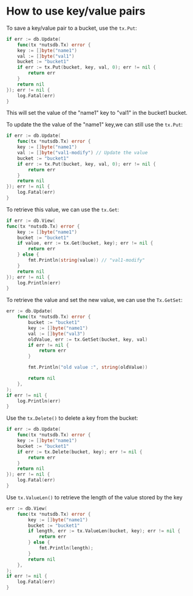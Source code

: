 # How to use key/value pairs

To save a key/value pair to a bucket, use the `tx.Put`:

```go
if err := db.Update(
    func(tx *nutsdb.Tx) error {
    key := []byte("name1")
    val := []byte("val1")
    bucket := "bucket1"
    if err := tx.Put(bucket, key, val, 0); err != nil {
        return err
    }
    return nil
}); err != nil {
    log.Fatal(err)
}
```

This will set the value of the "name1" key to "val1" in the bucket1 bucket.

To update the the value of the "name1" key,we can still use the `tx.Put`:

```go
if err := db.Update(
    func(tx *nutsdb.Tx) error {
    key := []byte("name1")
    val := []byte("val1-modify") // Update the value
    bucket := "bucket1"
    if err := tx.Put(bucket, key, val, 0); err != nil {
        return err
    }
    return nil
}); err != nil {
    log.Fatal(err)
}
```

To retrieve this value, we can use the `tx.Get`:

```go
if err := db.View(
func(tx *nutsdb.Tx) error {
    key := []byte("name1")
    bucket := "bucket1"
    if value, err := tx.Get(bucket, key); err != nil {
        return err
    } else {
        fmt.Println(string(value)) // "val1-modify"
    }
    return nil
}); err != nil {
    log.Println(err)
}
```

To retrieve the value and set the new value, we can use the `Tx.GetSet`:
```go
err := db.Update(
    func(tx *nutsdb.Tx) error {
        bucket := "bucket1"
        key := []byte("name1")
        val := []byte("val3")
        oldValue, err := tx.GetSet(bucket, key, val)
        if err != nil {
            return err
        }

        fmt.Println("old value :", string(oldValue))

        return nil
    },
); 
if err != nil {
    log.Println(err)
}
```

Use the `tx.Delete()` to delete a key from the bucket:

```go
if err := db.Update(
    func(tx *nutsdb.Tx) error {
    key := []byte("name1")
    bucket := "bucket1"
    if err := tx.Delete(bucket, key); err != nil {
        return err
    }
    return nil
}); err != nil {
    log.Fatal(err)
}
```

Use `tx.ValueLen()` to retrieve the length of the value stored by the key

```go
err := db.View(
    func(tx *nutsdb.Tx) error {
        key := []byte("name1")
        bucket := "bucket1"
        if length, err := tx.ValueLen(bucket, key); err != nil {
            return err
        } else {
            fmt.Println(length);
        }
        return nil
    },
);
if err != nil {
    log.Fatal(err)
}
```

